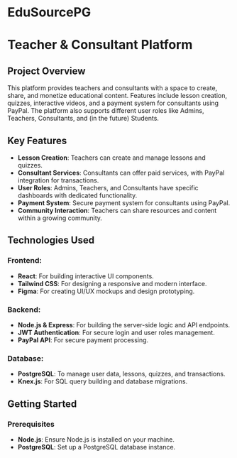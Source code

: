 # EduSourcePG

# Teacher & Consultant Platform

## Project Overview

This platform provides teachers and consultants with a space to create, share, and monetize educational content. Features include lesson creation, quizzes, interactive videos, and a payment system for consultants using PayPal. The platform also supports different user roles like Admins, Teachers, Consultants, and (in the future) Students.

## Key Features
- **Lesson Creation**: Teachers can create and manage lessons and quizzes.
- **Consultant Services**: Consultants can offer paid services, with PayPal integration for transactions.
- **User Roles**: Admins, Teachers, and Consultants have specific dashboards with dedicated functionality.
- **Payment System**: Secure payment system for consultants using PayPal.
- **Community Interaction**: Teachers can share resources and content within a growing community.

## Technologies Used

### Frontend:
- **React**: For building interactive UI components.
- **Tailwind CSS**: For designing a responsive and modern interface.
- **Figma**: For creating UI/UX mockups and design prototyping.

### Backend:
- **Node.js & Express**: For building the server-side logic and API endpoints.
- **JWT Authentication**: For secure login and user roles management.
- **PayPal API**: For secure payment processing.

### Database:
- **PostgreSQL**: To manage user data, lessons, quizzes, and transactions.
- **Knex.js**: For SQL query building and database migrations.

## Getting Started

### Prerequisites
- **Node.js**: Ensure Node.js is installed on your machine.
- **PostgreSQL**: Set up a PostgreSQL database instance.
